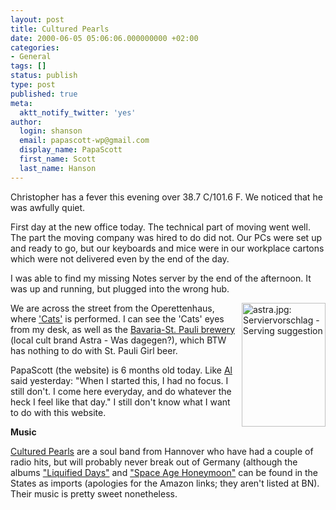 ```yaml
---
layout: post
title: Cultured Pearls
date: 2000-06-05 05:06:06.000000000 +02:00
categories:
- General
tags: []
status: publish
type: post
published: true
meta:
  aktt_notify_twitter: 'yes'
author:
  login: shanson
  email: papascott-wp@gmail.com
  display_name: PapaScott
  first_name: Scott
  last_name: Hanson
---
```

<p>Christopher has a fever this evening over 38.7 C/101.6 F. We noticed that he was awfully quiet.</p>
<p>First day at the new office today. The technical part of moving went well. The part the moving company was hired to do did not. Our PCs were set up and ready to go, but our keyboards and mice were in our workplace cartons which were not delivered even by the end of the day.</p>
<p>I was able to find my missing Notes server by the end of the afternoon. It was up and running, but plugged into the wrong hub.</p>
<p><img src="https://res.cloudinary.com/papascott/image/upload/wordpress/wp-content/uploads/2000/06/Astraw3.jpg" height="198" width="134" align="right" alt="astra.jpg: Serviervorschlag - Serving suggestion" border="0" />We are across the street from the Operettenhaus, where <a href="http://www.musical.de/cats/de/html/index.html">'Cats'</a> is performed. I can see the 'Cats' eyes from my desk, as well as the <a href="http://www.hamburger-marktplatz.de/kunden/bavaria/default.htm">Bavaria-St. Pauli brewery</a> (local cult brand Astra - Was dagegen?), which BTW has nothing to do with St. Pauli Girl beer. </p>
<p>PapaScott (the website) is 6 months old today. Like <a href="http://www.vfth.com">Al</a> said yesterday: "When I started this, I had no focus. I still don't. I come here everyday, and do whatever the heck I feel like that day." I still don't know what I want to do with this website.</p>
<p><b>Music</b></p>
<p><a href="http://www.peppermint-park.com/cultured-pearls/">Cultured Pearls</a> are a soul band from Hannover who have had a couple of radio hits, but will probably never break out of Germany (although the albums <a href="http://www.amazon.com/exec/obidos/ASIN/B00000JP11">"Liquified Days"</a> and <a href="http://www.amazon.com/exec/obidos/ASIN/B00000B73Z">"Space Age Honeymoon"</a> can be found in the States as imports (apologies for the Amazon links; they aren't listed at BN). Their music is pretty sweet nonetheless.</p>
